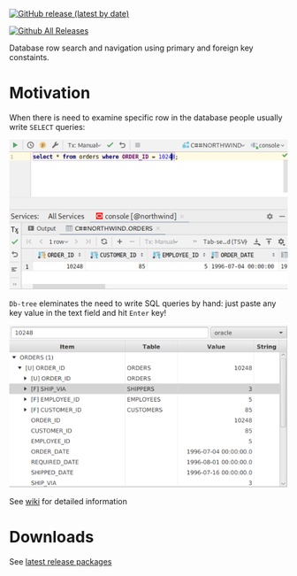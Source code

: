 
[![GitHub release (latest by date)](https://img.shields.io/github/v/release/db-tree/db-tree-fx)](https://github.com/db-tree/db-tree-fx/releases/latest)

[![Github All Releases](https://img.shields.io/github/downloads/db-tree/db-tree-fx/total.svg)](https://github.com/db-tree/db-tree-fx/releases)

Database row search and navigation using primary and foreign key constaints.

# Motivation

When there is need to examine specific row in the database people usually write `SELECT` queries:

![comment](site/screen_dg.png)

`Db-tree` eleminates the need to write SQL queries by hand: just paste any key value in the text field and hit `Enter` key!

![comment](site/screen_db.png)

See [wiki](https://github.com/vzhn/db-tree-fx/wiki/Usage) for detailed information

# Downloads
See [latest release packages](https://github.com/db-tree/db-tree-fx/releases/latest)